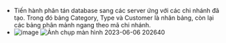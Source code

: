 - Tiến hành phân tán database sang các server ứng với các chi nhánh đã tạo. Trong đó bảng Category, Type và Customer là nhân bảng, còn lại các bảng phân mảnh ngang theo mã chi nhánh.
- ![image](https://github.com/NgoVietThanh2701/QLBHX/assets/93567230/c8d9281d-50db-4032-b3a2-c7181ff50fd3)
![Ảnh chụp màn hình 2023-06-06 202640](https://github.com/NgoVietThanh2701/QLBHX/assets/93567230/053f907c-f12b-4043-8fd7-035313989d21)
